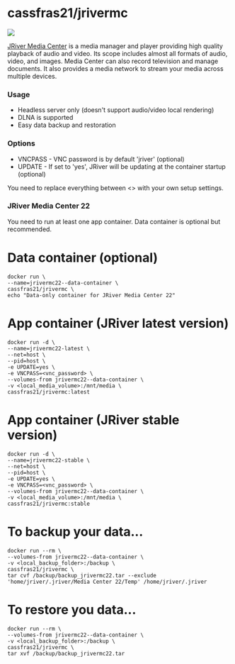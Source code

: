# cassfras21/jrivermc

![](https://www.jriver.com/images/header/logo.png)

[JRiver Media Center](https://www.jriver.com/) is a media manager and player providing high quality playback of audio and video. Its scope includes almost all formats of audio, video, and images. Media Center can also record television and manage documents. It also provides a media network to stream your media across multiple devices.

### Usage
* Headless server only (doesn't support audio/video local rendering) 
* DLNA is supported
* Easy data backup and restoration

### Options
* VNCPASS - VNC password is by default 'jriver' (optional)
* UPDATE - If set to 'yes', JRiver will be updating at the container startup  (optional)

You need to replace everything between <> with your own setup settings.

### JRiver Media Center 22

You need to run at least one app container. Data container is optional but recommended.

# Data container (optional)

```
docker run \
--name=jrivermc22--data-container \
cassfras21/jrivermc \
echo "Data-only container for JRiver Media Center 22"
```

# App container (JRiver latest version)

```
docker run -d \
--name=jrivermc22-latest \
--net=host \
--pid=host \
-e UPDATE=yes \
-e VNCPASS=<vnc_password> \
--volumes-from jrivermc22--data-container \
-v <local_media_volume>:/mnt/media \
cassfras21/jrivermc:latest
```

# App container (JRiver stable version)

```
docker run -d \
--name=jrivermc22-stable \
--net=host \
--pid=host \
-e UPDATE=yes \
-e VNCPASS=<vnc_password> \
--volumes-from jrivermc22--data-container \
-v <local_media_volume>:/mnt/media \
cassfras21/jrivermc:stable
```

# To backup your data...

```
docker run --rm \
--volumes-from jrivermc22--data-container \
-v <local_backup_folder>:/backup \
cassfras21/jrivermc \
tar cvf /backup/backup_jrivermc22.tar --exclude 'home/jriver/.jriver/Media Center 22/Temp' /home/jriver/.jriver
```

# To restore you data...

```
docker run --rm \
--volumes-from jrivermc22--data-container \
-v <local_backup_folder>:/backup \
cassfras21/jrivermc \
tar xvf /backup/backup_jrivermc22.tar
```
